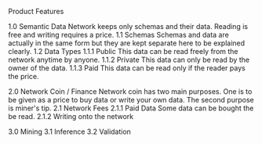 Product Features

1.0 Semantic Data
Network keeps only schemas and their data. Reading is free and writing requires a price.
1.1 Schemas
Schemas and data are actually in the same form but they are kept separate here to be explained clearly.
1.2 Data Types
1.1.1 Public
This data can be read freely from the network anytime by anyone.
1.1.2 Private
This data can only be read by the owner of the data.
1.1.3 Paid
This data can be read only if the reader pays the price.

2.0 Network Coin / Finance
Network coin has two main purposes. One is to be given as a price to buy data or write your own data. The second purpose is miner's tip.
2.1 Network Fees
2.1.1 Paid Data
Some data can be bought the be read.
2.1.2 Writing onto the network

3.0 Mining
3.1 Inference
3.2 Validation

